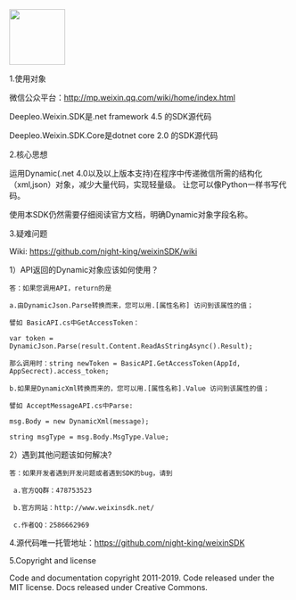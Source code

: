 <img src="http://weixinsdk.net/slider.png"  style="width:100px;height:100px;"/>

1.使用对象

微信公众平台：http://mp.weixin.qq.com/wiki/home/index.html

Deepleo.Weixin.SDK是.net framework 4.5 的SDK源代码

Deepleo.Weixin.SDK.Core是dotnet core 2.0 的SDK源代码

2.核心思想

运用Dynamic(.net 4.0以及以上版本支持)在程序中传递微信所需的结构化（xml,json）对象，减少大量代码，实现轻量级。
让您可以像Python一样书写代码。

使用本SDK仍然需要仔细阅读官方文档，明确Dynamic对象字段名称。

3.疑难问题

Wiki: https://github.com/night-king/weixinSDK/wiki

1）API返回的Dynamic对象应该如何使用？

    答：如果您调用API，return的是
   
    a.由DynamicJson.Parse转换而来，您可以用.[属性名称] 访问到该属性的值；
   
    譬如 BasicAPI.cs中GetAccessToken：
   
    var token = DynamicJson.Parse(result.Content.ReadAsStringAsync().Result);
   
    那么调用时：string newToken = BasicAPI.GetAccessToken(AppId, AppSecrect).access_token;
   
    b.如果是DynamicXml转换而来的，您可以用.[属性名称].Value 访问到该属性的值；
   
    譬如 AcceptMessageAPI.cs中Parse:
   
    msg.Body = new DynamicXml(message);
   
    string msgType = msg.Body.MsgType.Value;
   


2）遇到其他问题该如何解决?

    答：如果开发者遇到开发问题或者遇到SDK的bug，请到

     a.官方QQ群：478753523

     b.官方网站：http://www.weixinsdk.net/

     c.作者QQ：2586662969


4.源代码唯一托管地址：https://github.com/night-king/weixinSDK


5.Copyright and license

Code and documentation copyright 2011-2019. Code released under the MIT license. Docs released under Creative Commons.




